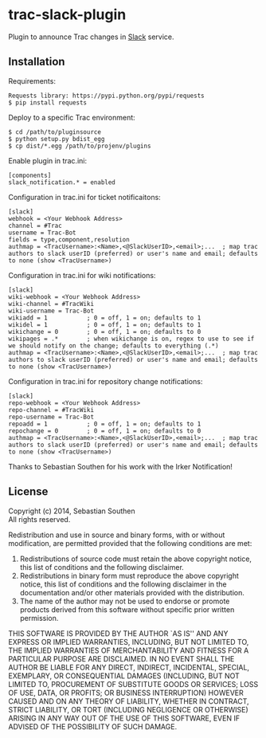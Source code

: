 # trac-slack-plugin

Plugin to announce Trac changes in [Slack](https://slack.com/) service.


## Installation

Requirements:

    Requests library: https://pypi.python.org/pypi/requests
    $ pip install requests

Deploy to a specific Trac environment:

    $ cd /path/to/pluginsource
    $ python setup.py bdist_egg
    $ cp dist/*.egg /path/to/projenv/plugins

Enable plugin in trac.ini:

    [components]
    slack_notification.* = enabled

Configuration in trac.ini for ticket notificaitons:

    [slack]
    webhook = <Your Webhook Address>
    channel = #Trac
    username = Trac-Bot
    fields = type,component,resolution
    authmap = <TracUsername>:<Name>,<@SlackUserID>,<email>;...	; map trac authors to slack userID (preferred) or user's name and email; defaults to none (show <TracUsername>)

Configuration in trac.ini for wiki notifications:

    [slack]
    wiki-webhook = <Your Webhook Address>
    wiki-channel = #TracWiki
    wiki-username = Trac-Bot
    wikiadd = 1           ; 0 = off, 1 = on; defaults to 1
    wikidel = 1           ; 0 = off, 1 = on; defaults to 1
    wikichange = 0        ; 0 = off, 1 = on; defaults to 0
    wikipages = .*        ; when wikichange is on, regex to use to see if we should notify on the change; defaults to everything (.*)
    authmap = <TracUsername>:<Name>,<@SlackUserID>,<email>;...	; map trac authors to slack userID (preferred) or user's name and email; defaults to none (show <TracUsername>)

Configuration in trac.ini for repository change notifications:

    [slack]
    repo-webhook = <Your Webhook Address>
    repo-channel = #TracWiki
    repo-username = Trac-Bot
    repoadd = 1           ; 0 = off, 1 = on; defaults to 1
    repochange = 0        ; 0 = off, 1 = on; defaults to 0
    authmap = <TracUsername>:<Name>,<@SlackUserID>,<email>;...	; map trac authors to slack userID (preferred) or user's name and email; defaults to none (show <TracUsername>)

Thanks to Sebastian Southen for his work with the Irker Notification!


## License

Copyright (c) 2014, Sebastian Southen  
All rights reserved.

Redistribution and use in source and binary forms, with or without
modification, are permitted provided that the following conditions
are met:

1. Redistributions of source code must retain the above copyright
   notice, this list of conditions and the following disclaimer.
2. Redistributions in binary form must reproduce the above copyright
   notice, this list of conditions and the following disclaimer in
   the documentation and/or other materials provided with the
   distribution.
3. The name of the author may not be used to endorse or promote
   products derived from this software without specific prior
   written permission.

THIS SOFTWARE IS PROVIDED BY THE AUTHOR `AS IS'' AND ANY EXPRESS
OR IMPLIED WARRANTIES, INCLUDING, BUT NOT LIMITED TO, THE IMPLIED
WARRANTIES OF MERCHANTABILITY AND FITNESS FOR A PARTICULAR PURPOSE
ARE DISCLAIMED. IN NO EVENT SHALL THE AUTHOR BE LIABLE FOR ANY
DIRECT, INDIRECT, INCIDENTAL, SPECIAL, EXEMPLARY, OR CONSEQUENTIAL
DAMAGES (INCLUDING, BUT NOT LIMITED TO, PROCUREMENT OF SUBSTITUTE
GOODS OR SERVICES; LOSS OF USE, DATA, OR PROFITS; OR BUSINESS
INTERRUPTION) HOWEVER CAUSED AND ON ANY THEORY OF LIABILITY,
WHETHER IN CONTRACT, STRICT LIABILITY, OR TORT (INCLUDING
NEGLIGENCE OR OTHERWISE) ARISING IN ANY WAY OUT OF THE USE OF THIS
SOFTWARE, EVEN IF ADVISED OF THE POSSIBILITY OF SUCH DAMAGE.
